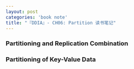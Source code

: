 ```yaml
---
layout: post
categories: 'book note'
title: "『DDIA』- CH06: Partition 读书笔记"
---
```


### Partitioning and Replication Combination
### Partitioning of Key-Value Data

 
<!--more-->